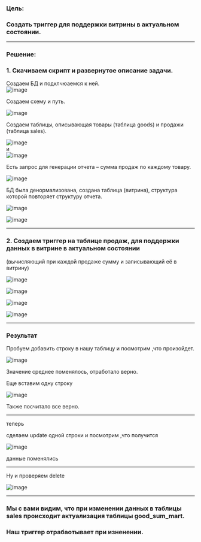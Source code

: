 ### Цель:  

### Создать триггер для поддержки витрины в актуальном состоянии.  
******  
### Решение:  
### 1.  Скачиваем скрипт и развернутое описание задачи.  
Создаем БД и подклчюаемся к ней.  
![image](https://github.com/user-attachments/assets/1aa76411-11fd-45cc-9d47-8c0bce1eb6d4)  

Создаем схему и путь.  

![image](https://github.com/user-attachments/assets/4d9ac208-fcec-44aa-8ab9-831ac6df3963)  

Создаем таблицы, описывающая товары (таблица goods) и продажи (таблица sales).  

![image](https://github.com/user-attachments/assets/66947cb3-c121-4283-a957-ba59ea9efe3b)  
и  
![image](https://github.com/user-attachments/assets/4034ed8f-3432-4636-a3a2-657d0d914f2a)  

Есть запрос для генерации отчета – сумма продаж по каждому товару.  

![image](https://github.com/user-attachments/assets/0ffcfc6a-36c7-4d2e-bed1-2fc2276a6932)  

БД была денормализована, создана таблица (витрина), структура которой повторяет структуру отчета.  

![image](https://github.com/user-attachments/assets/e8203b99-8248-4162-84c3-827de2361aac)  

![image](https://github.com/user-attachments/assets/bcccf78c-c4e2-4795-8e6c-1e4e60d73eb2)  

******


### 2. Создаем триггер на таблице продаж, для поддержки данных в витрине в актуальном состоянии  
(вычисляющий при каждой продаже сумму и записывающий её в витрину)  

![image](https://github.com/user-attachments/assets/3d648296-57ff-4525-9ff5-96caae4dc491)  

![image](https://github.com/user-attachments/assets/e10df155-7177-41ab-8917-c13db5040abc)

![image](https://github.com/user-attachments/assets/7b8850f4-4eb7-47d0-a2f4-9ca9a9eff87c)

![image](https://github.com/user-attachments/assets/0c311084-8c47-4669-b663-596e5ec89016)

******

### Результат  

Пробуем добавить строку в нашу таблицу и посмотрим ,что произойдет.  

![image](https://github.com/user-attachments/assets/f1549bab-371e-4a8b-9549-b9af70f85a89)  

Значение среднее поменялось, отработало верно.  

Еще вставим одну строку  

![image](https://github.com/user-attachments/assets/cc43a482-f44e-4407-9df0-d72588927e15)  

Также посчитало все верно.  

******

теперь  

сделаем update одной строки и посмотрим ,что получится  

![image](https://github.com/user-attachments/assets/1d1d26d5-7415-4be5-9049-a8a9f6bc65a1)  

данные поменялись  

******

Ну и проверяем delete  

![image](https://github.com/user-attachments/assets/916eb274-a6f8-4d0b-bbcf-a5e526bce5f1)  

******

### Мы с вами видим, что при изменении данных в таблицы sales происходит актуализация таблицы good_sum_mart.  
### Наш триггер отрабаотывает при изненении.  
